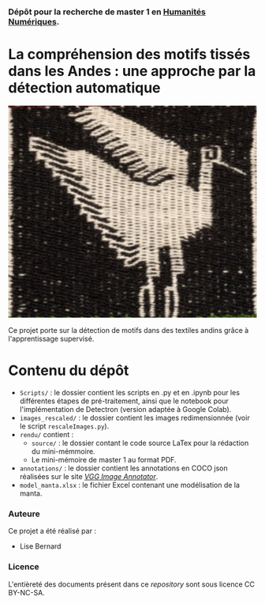 ### Dépôt pour la recherche de master 1 en [Humanités Numériques](https://www.chartes.psl.eu/).
# La compréhension des motifs tissés dans les Andes : une approche par la détection automatique


![illustration_page5](images_rescaled/A2_L02.jpg)

Ce projet porte sur la détection de motifs dans des textiles andins grâce à l'apprentissage supervisé.

# Contenu du dépôt
- `Scripts/` : le dossier contient les scripts en .py et en .ipynb pour les différentes étapes de pré-traitement, ainsi que le notebook pour l'implémentation de Detectron (version adaptée à Google Colab).
- `images_rescaled/` : le dossier contient les images redimensionnée (voir le script `rescaleImages.py`).
- `rendu/` contient :
   - `source/` : le dossier contant le code source LaTex pour la rédaction du mini-mémmoire.
   - Le mini-mémoire de master 1 au format PDF.
- `annotations/` : le dossier contient les annotations en COCO json réalisées sur le site [_VGG Image Annotator_](https://www.robots.ox.ac.uk/~vgg/software/via/via.html).
- `model_manta.xlsx` : le fichier Excel contenant une modélisation de la manta.


### Auteure
Ce projet a été réalisé par :
- Lise Bernard

### Licence
L'entièreté des documents présent dans ce _repository_ sont sous licence CC BY-NC-SA.
